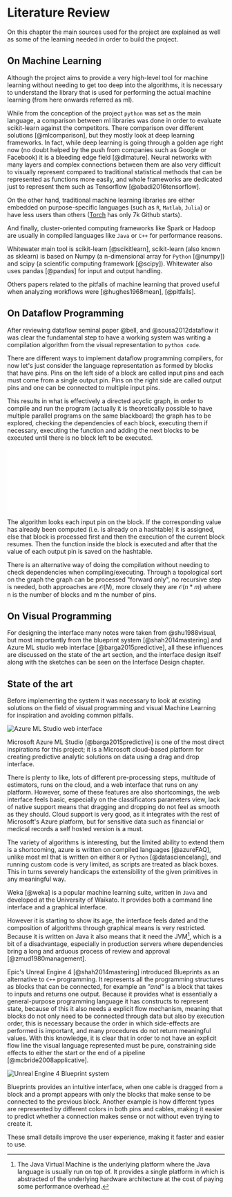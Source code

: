 Literature Review
=================

On this chapter the main sources used for the project are explained as well as
some of the learning needed in order to build the project.

On Machine Learning
-------------------
Although the project aims to provide a very high-level tool for machine
learning without needing to get too deep into the algorithms, it is necessary to
understand the library that is used for performing the actual machine learning
(from here onwards referred as ml).

While from the conception of the project `python` was set as the main language,
a comparison between ml libraries was done in order to evaluate scikit-learn
against the competitors.
There comparison over different solutions [@mlcomparison], but
they mostly look at deep learning frameworks.
In fact, while deep learning is going through a golden age right now (no doubt
helped by the push from companies such as Google or Facebook) it is a bleeding
edge field [@dlmature].
Neural networks with many layers and complex connections between them are also
very difficult to visually represent compared to traditional statistical
methods that can be represented as functions more easily, and whole frameworks
are dedicated just to represent them such as Tensorflow [@abadi2016tensorflow].

On the other hand, traditional machine learning libraries are either embedded on
purpose-specific languages (such as `R`, `Matlab`, `Julia`) or have less users
than others ([Torch](https://github.com/torch/torch7) has only 7k Github
starts).

And finally, cluster-oriented computing frameworks like Spark or Hadoop are
usually in compiled languages like `Java` or `C++` for performance reasons.

Whitewater main tool is scikit-learn [@scikitlearn], scikit-learn (also known as
sklearn) is based on Numpy (a n-dimensional array for `Python` [@numpy]) and
scipy (a scientific computing framework [@scipy]).
Whitewater also uses pandas [@pandas] for input and output handling.

Others papers related to the pitfalls of machine learning that proved useful
when analyzing workflows were [@hughes1968mean], [@pitfalls].


On Dataflow Programming
-----------------------
After reviewing dataflow seminal paper @bell, and @sousa2012dataflow it was
clear the fundamental step to have a working system was writing a compilation
algorithm from the visual representation to `python code`.

There are different ways to implement dataflow programming compilers, for now
let's just consider the language representation as formed by blocks that have
pins.
Pins on the left side of a block are called input pins and each must come from
a single output pin.
Pins on the right side are called output pins and one can be connected to
multiple input pins.

This results in what is effectively a directed acyclic graph, in order to
compile and run the program (actually it is theoretically possible to have
multiple parallel programs on the same blackboard) the graph has to be
explored, checking the dependencies of each block, executing them if necessary,
executing the function and adding the next blocks to be executed until there is
no block left to be executed.

![Graph Execution algorithm](images/graph_execution.pdf)

The algorithm looks each input pin on the block.
If the corresponding value has already been computed (i.e. is already on a
hashtable) it is assigned, else that block is processed first and then the
execution of the current block resumes.
Then the function inside the block is executed and after that the value of each
output pin is saved on the hashtable.

There is an alternative way of doing the compilation without needing to check
dependencies when compiling/executing.
Through a topological sort on the graph the graph can be processed "forward
only", no recursive step is needed, both approaches are $\mathcal{O}(N)$, more
closely they are $\mathcal{O}(n*m)$ where n is the number of blocks and m the
number of pins.


On Visual Programming
---------------------
For designing the interface many notes were taken from @shu1988visual, but
most importantly from the blueprint system [@shah2014mastering] and Azure ML
studio web interface [@barga2015predictive], all these influences are discussed
on the state of the art section, and the interface design itself along with
the sketches can be seen on the Interface Design chapter.


State of the art
----------------
Before implementing the system it was necessary to look at existing solutions
on the field of visual programming and visual Machine Learning for
inspiration and avoiding common pitfalls.

![Azure ML Studio web interface](images/azureML.jpg)

Microsoft Azure ML Studio [@barga2015predictive] is one of the most direct
inspirations for this project; it is a Microsoft cloud-based platform for
creating predictive analytic solutions on data using a drag and drop interface.

There is plenty to like, lots of different pre-processing steps, multitude of
estimators, runs on the cloud, and a web interface that runs on any platform.
However, some of these features are also shortcomings, the web interface feels
basic, especially on the classificators parameters view, lack of native support
means that dragging and dropping do not feel as smooth as they should.
Cloud support is very good, as it integrates with the rest of Microsoft's Azure
platform, but for sensitive data such as financial or medical records a self
hosted version is a must.

The variety of algorithms is interesting, but the limited ability to extend
them is a shortcoming, azure is written on compiled languages [@azureFAQ],
unlike most ml that is written on either `R` or `Python` [@datasciencelang],
and running custom code is very limited, as scripts are treated as black boxes.
This in turns severely handicaps the extensibility of the given primitives in
any meaningful way.

Weka [@weka] is a popular machine learning suite, written in `Java` and
developed at the University of Waikato.
It provides both a command line interface and a graphical interface.

However it is starting to show its age, the interface feels dated and the
composition of algorithms through graphical means is very restricted.
Because it is written on Java it also means that it need the JVM[^JVM], which
is a bit of a disadvantage, especially in production servers where dependencies
bring a long and arduous process of review and approval [@zmud1980management].

Epic's Unreal Engine 4 [@shah2014mastering] introduced Blueprints as an
alternative to `C++` programming.
It represents all the programming structures as blocks that can be connected,
for example an *"and"* is a block that takes to inputs and returns one output.
Because it provides what is essentially a general-purpose programming language
it has constructs to represent state, because of this it also needs a explicit
flow mechanism, meaning that blocks do not only need to be connected through
data but also by execution order, this is necessary because the order in which
side-effects are performed is important, and many procedures do not return
meaningful values.
With this knowledge, it is clear that in order to not have an explicit flow line
the visual language represented must be pure, constraining side effects to
either the start or the end of a pipeline [@mcbride2008applicative].

![Unreal Engine 4 Blueprint system](images/unreal.png)

Blueprints provides an intuitive interface, when one cable is dragged from a
block and a prompt appears with only the blocks that make sense to be connected
to the previous block.
Another example is how different types are represented by different colors in
both pins and cables, making it easier to predict whether a connection makes
sense or not without even trying to create it.

These small details improve the user experience, making it faster and easier
to use.


[^JVM]: The Java Virtual Machine is the underlying platform where the Java
    language is usually run on top of. It provides a single platform in which
    is abstracted of the underlying hardware architecture at the cost of paying
    some performance overhead.
